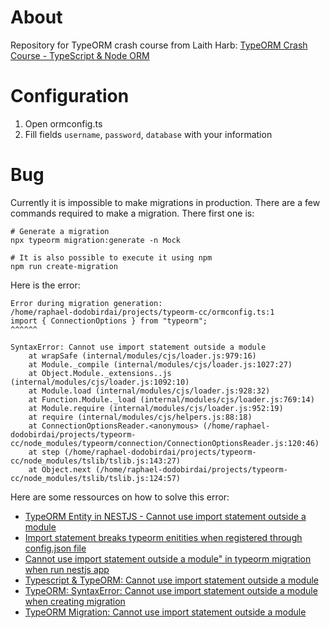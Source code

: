 # About

Repository for TypeORM crash course from Laith Harb: [TypeORM Crash Course - TypeScript & Node ORM](https://www.youtube.com/watch?v=JaTbzPcyiOE&t=4095s)

# Configuration

1. Open ormconfig.ts
2. Fill fields `username`, `password`, `database` with your information

# Bug

Currently it is impossible to make migrations in production. There are a few commands required to make a migration. There first one is:

```
# Generate a migration
npx typeorm migration:generate -n Mock

# It is also possible to execute it using npm
npm run create-migration
```

Here is the error:

```
Error during migration generation:
/home/raphael-dodobirdai/projects/typeorm-cc/ormconfig.ts:1
import { ConnectionOptions } from "typeorm";
^^^^^^

SyntaxError: Cannot use import statement outside a module
    at wrapSafe (internal/modules/cjs/loader.js:979:16)
    at Module._compile (internal/modules/cjs/loader.js:1027:27)
    at Object.Module._extensions..js (internal/modules/cjs/loader.js:1092:10)
    at Module.load (internal/modules/cjs/loader.js:928:32)
    at Function.Module._load (internal/modules/cjs/loader.js:769:14)
    at Module.require (internal/modules/cjs/loader.js:952:19)
    at require (internal/modules/cjs/helpers.js:88:18)
    at ConnectionOptionsReader.<anonymous> (/home/raphael-dodobirdai/projects/typeorm-cc/node_modules/typeorm/connection/ConnectionOptionsReader.js:120:46)
    at step (/home/raphael-dodobirdai/projects/typeorm-cc/node_modules/tslib/tslib.js:143:27)
    at Object.next (/home/raphael-dodobirdai/projects/typeorm-cc/node_modules/tslib/tslib.js:124:57)
```

Here are some ressources on how to solve this error:

- [TypeORM Entity in NESTJS - Cannot use import statement outside a module](https://stackoverflow.com/questions/59435293/typeorm-entity-in-nestjs-cannot-use-import-statement-outside-a-module)
- [Import statement breaks typeorm enitities when registered through config.json file](https://stackoverflow.com/questions/58529950/import-statement-breaks-typeorm-enitities-when-registered-through-config-json-fi)
- [Cannot use import statement outside a module" in typeorm migration when run nestjs app](https://stackoverflow.com/questions/61259812/cannot-use-import-statement-outside-a-module-in-typeorm-migration-when-run-nes)
- [Typescript & TypeORM: Cannot use import statement outside a module](https://stackoverflow.com/questions/67546054/typescript-typeorm-cannot-use-import-statement-outside-a-module)
- [TypeORM: SyntaxError: Cannot use import statement outside a module when creating migration](https://stackoverflow.com/questions/63050474/typeorm-syntaxerror-cannot-use-import-statement-outside-a-module-when-creating)
- [TypeORM Migration: Cannot use import statement outside a module](https://stackoverflow.com/questions/70256825/typeorm-migration-cannot-use-import-statement-outside-a-module)
